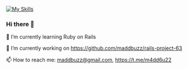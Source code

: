 [![My Skills](https://skills.thijs.gg/icons?i=ruby,nodejs,react,cpp)](https://skills.thijs.gg)

### Hi there 👋

🌱 I’m currently learning Ruby on Rails

🔭 I’m currently working on <https://github.com/maddbuzz/rails-project-63>

📫 How to reach me: <maddbuzz@gmail.com>, <https://t.me/m4dd6u22>

<!--
**maddbuzz/maddbuzz** is a ✨ _special_ ✨ repository because its `README.md` (this file) appears on your GitHub profile.

Here are some ideas to get you started:

- 🔭 I’m currently working on ...
- 🌱 I’m currently learning ...
- 👯 I’m looking to collaborate on ...
- 🤔 I’m looking for help with ...
- 💬 Ask me about ...
- 📫 How to reach me: ...
- 😄 Pronouns: ...
- ⚡ Fun fact: ...
-->

